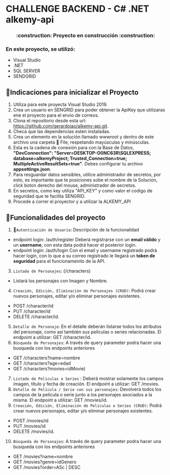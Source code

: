 # CHALLENGE BACKEND - C# .NET alkemy-api
<h3 align="center">
:construction: Proyecto en construcción :construction:
</h3>

### En este proyecto, se utilizó:
 - Visual Studio
 - .NET
 - SQL SERVER
 - SENDGRID

## :mega:Indicaciones para inicializar el Proyecto
1. Utiliza para este proyecta Visual Studio 2019.
2. Crea un usuario en SENGRID para poder obtener la ApiKey que utilizaras ene el proyecto para el envio de correos.
3. Clona el repositorio desde esta url: https://github.com/gerardojao/alkemy-api.git.
4. Checa que las dependencias esten instaladas.
5. Crea un elemento en la solución llamado wwwroot y dentro de este archivo una carpeta 📁 File, respetando mayúsculas y minúsculas.
6. Esta es la cadena de conexión para con la Base de Datos, **"DevConnection": "Server=DESKTOP-O0NC63R\\SQLEXPRESS; database=alkemyProject; Trusted_Connection=true; MultipleActiveResultSets=true"**. Debes configurar tu archivo **appsettings.json**.
7. Para resguardar datos sensibles, utilice administrador de secretos, por esto, es importante que te posiciones sobe el nombre de la Solucion, click boton derecho del mouse, administrador de secretos.
8. En secretos, como key utiliza "API_KEY" y como valor el codigo de seguridad que te facilita SENGRID.
9. Procede a correr el proyector y a utilizar la ALKEMY_API
 
## :hammer:Funcionalidades del proyecto

1. :key:`Autenticación de Usuario`: Descripción de la funcionalidad 
 - endpoint login: /auth/register
   Deberá registrarse con un **email válido** y un **username**, con esta data podrá hacer el posterior login.
  - endpoint login: /auth/login
   Con el email y username registrado podrá hacer login, con lo que a su correo registrado le llegará un **token de seguridad** para el funcionameinto de la API.
3. `Listado de Personajes`: (/characters)
 - Listará los personajes con Imagen y Nombre. 
4. `Creación, Edición, Eliminación de Personajes (CRUD)`: Podrá crear nuevos personajes, editar y/o eliminar personajes existentes. 
 - POST /character/id
 - PUT /character/id 
 - DELETE /character/id.
5.  `Detalle de Personaje`: En el detalle deberán listarse todos los atributos del personaje, como así también sus películas o series relacionadas. El endpoint a utilizar: GET /character/id.
6.  `Búsqueda de Personajes`: A través de query parameter podra hacer una busqueda con los endpoints anteriores
 -  GET /characters?name=nombre
 -  GET /characters?age=edad
 -  GET /characters?movies=idMovie) 
 7. `Listado de Peliculas o Series` : Deberá mostrar solamente los campos imagen, título y fecha de creación.
El endpoint a utilizar: GET /movies.
8. `Detalle de Película / Serie con sus personajes`: Devolverá todos los campos de la película o serie junto a los personajes asociados a la misma. El endpoint a utilizar: GET /movies/id.
9. `Creación, Edición, Eliminación de Peliculas o Series (CRUD)`: Podrá crear nuevos personajes, editar y/o eliminar personajes existentes. 
 - POST /movies/id
 - PUT /movies/id 
 - DELETE /movies/id.
10. `Búsqueda de Personajes`: A través de query parameter podra hacer una busqueda con los endpoints anteriores
 -  GET /movies?name=nombre
 -  GET /movies?genre=idGenero
 -  GET /movies?order=ASc | DESC

